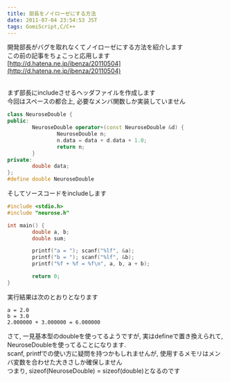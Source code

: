 ```yaml
---
title: 部長をノイローゼにする方法
date: 2011-07-04 23:54:53 JST
tags: GomiScript,C/C++
---
```


開発部長がバグを取れなくてノイローゼにする方法を紹介します<br />
この前の記事をちょこっと応用します<br />[http://d.hatena.ne.jp/ibenza/20110504](http://d.hatena.ne.jp/ibenza/20110504)

<br />まず部長にincludeさせるヘッダファイルを作成します<br />
今回はスペースの都合上, 必要なメンバ関数しか実装していません

```cpp
class NeuroseDouble {
public:
        NeuroseDouble operator+(const NeuroseDouble &d) {
                NeuroseDouble n;
                n.data = data + d.data + 1.0;
                return n;
        }
private:
        double data;
};
#define double NeuroseDouble
```

そしてソースコードをincludeします

```cpp
#include <stdio.h>
#include "neurose.h"

int main() {
        double a, b;
        double sum;

        printf("a = "); scanf("%lf", &a);
        printf("b = "); scanf("%lf", &b);
        printf("%f + %f = %f\n", a, b, a + b);

        return 0;
}
```

実行結果は次のとおりとなります

```
a = 2.0
b = 3.0
2.000000 + 3.000000 = 6.000000
```

さて, 一見基本型のdoubleを使ってるようですが, 実はdefineで置き換えられて, NeuroseDoubleを使ってることになります.<br />
scanf, printfでの使い方に疑問を持つかもしれませんが, 使用するメモリはメンバ変数を合わせた大きさしか確保しません<br />
つまり, sizeof(NeuroseDouble) = sizeof(double)となるのです

